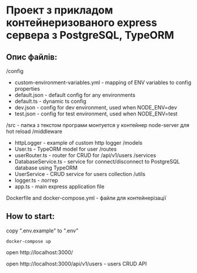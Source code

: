 # Проект з прикладом контейнеризованого express сервера з PostgreSQL, TypeORM

## Опис файлів:
/config
* custom-environment-variables.yml - mapping of ENV variables to config properties
* default.json - default config for any environments
* default.ts - dynamic ts config
* dev.json - config for dev environment, used when NODE_ENV=dev
* test.json - config for test environment, used when NODE_ENV=test

/src  - папка з текстом програми монтуется у контейнер node-server для hot reload
  /middleware
  * httpLogger - example of custom http logger
  /models
  * User.ts - TypeORM model for user
  /routes
  * userRouter.ts - router for CRUD for /api/v1/users
  /services
  * DatabaseService.ts - service for connect/disconnect to PostgreSQL database using TypeORM
  * UserService - CRUD service for users collection
  /utils
  * logger.ts - логгер
  * app.ts  - main express application file

Dockerfile and docker-compose.yml - файли для контейнерізації

## How to start:
  copy ".env.example" to ".env"

```
docker-compose up
```
open http://localhost:3000/

open http://localhost:3000/api/v1/users - users CRUD API
